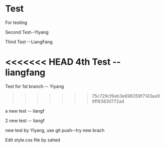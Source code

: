 Test
====

For testing


Second Test--Yiyang


Third Test --LiangFang

<<<<<<< HEAD
4th Test -- liangfang
=======
Test for 1st branch  -- Yiyang
>>>>>>> 75c729cf6eb3e698359f7143ae99ff83830772a4

a new test -- liangf

2 new test -- liangf

new test by Yiyang, use git push--try new brach

Edit style.css file by zahed
